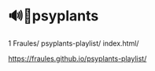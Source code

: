 # 🔊🎼psyplants
1
Fraules/
psyplants-playlist/
index.html/

 https://fraules.github.io/psyplants-playlist/
